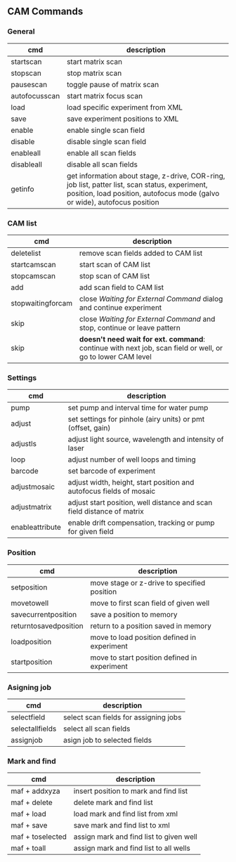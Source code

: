 ## CAM Commands

### General
| **cmd**       | **description**   |
| ------------- | ----------------- |
| startscan     | start matrix scan |
| stopscan      | stop matrix scan  |
| pausescan     | toggle pause of matrix scan |
| autofocusscan | start matrix focus scan |
| load          | load specific experiment from XML |
| save          | save experiment positions to XML |
| enable        | enable single scan field |
| disable       | disable single scan field |
| enableall     | enable all scan fields |
| disableall    | disable all scan fields |
| getinfo       | get information about stage, z-drive, COR-ring, job list, patter list, scan status, experiment, position, load position, autofocus mode (galvo or wide), autofocus position |

### CAM list
| **cmd**       | **description**   |
| ------------- | ----------------- |
| deletelist    | remove scan fields added to CAM list |
| startcamscan  | start scan of CAM list  |
| stopcamscan   | stop scan of CAM list   |
| add           | add scan field to CAM list |
| stopwaitingforcam | close *Waiting for External Command* dialog and continue experiment |
| skip          | close *Waiting for External Command* and stop, continue or leave pattern |
| skip          | **doesn't need wait for ext. command**: continue with next job, scan field or well, or go to lower CAM level |

### Settings
| **cmd**       | **description**   |
| ------------- | ----------------- |
| pump          | set pump and interval time for water pump |
| adjust        | set settings for pinhole (airy units) or pmt (offset, gain) |
| adjustls      | adjust light source, wavelength and intensity of laser |
| loop          | adjust number of well loops and timing |
| barcode       | set barcode of experiment |
| adjustmosaic  | adjust width, height, start position and autofocus fields of mosaic |
| adjustmatrix  | adjust start position, well distance and scan field distance of matrix |
| enableattribute | enable drift compensation, tracking or pump for given field |

### Position
| **cmd**       | **description**   |
| ------------- | ----------------- |
| setposition   | move stage or z-drive to specified position |
| movetowell    | move to first scan field of given well |
| savecurrentposition | save a position to memory |
| returntosavedposition | return to a position saved in memory |
| loadposition  | move to load position defined in experiment |
| startposition | move to start position defined in experiment |

### Asigning job
| **cmd**       | **description**   |
| ------------- | ----------------- |
| selectfield   | select scan fields for assigning jobs |
| selectallfields | select all scan fields |
| assignjob     | asign job to selected fields |

### Mark and find
| **cmd**       | **description**   |
| ------------- | ----------------- |
| maf + addxyza | insert position to mark and find list |
| maf + delete | delete mark and find list |
| maf + load | load mark and find list from xml |
| maf + save | save mark and find list to xml |
| maf + toselected | assign mark and find list to given well |
| maf + toall | assign mark and find list to all wells |
